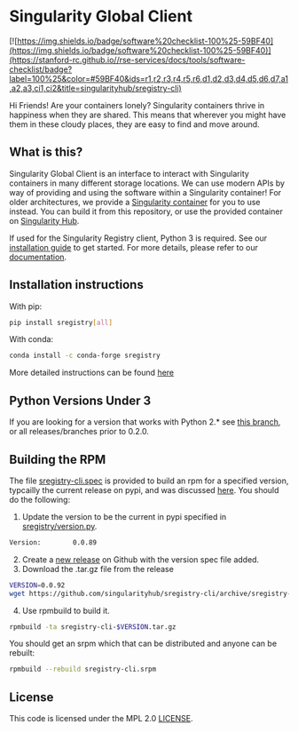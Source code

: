 # Singularity Global Client

[![https://img.shields.io/badge/software%20checklist-100%25-59BF40](https://img.shields.io/badge/software%20checklist-100%25-59BF40)](https://stanford-rc.github.io//rse-services/docs/tools/software-checklist/badge?label=100%25&color=#59BF40&ids=r1,r2,r3,r4,r5,r6,d1,d2,d3,d4,d5,d6,d7,a1,a2,a3,ci1,ci2&title=singularityhub/sregistry-cli)

Hi Friends! Are your containers lonely? Singularity containers thrive in happiness when they are shared. This means that wherever you might have them in these cloudy places, they are easy to find and move around.

## What is this?

Singularity Global Client is an interface to interact with Singularity containers in many different storage locations. We can use modern APIs by way of providing and using the software within a Singularity container! For older architectures, we provide a [Singularity container](Singularity) for you to use instead. You can build it from this repository, or use the provided container on [Singularity Hub](https://www.singularity-hub.org/collections/379).

If used for the Singularity Registry client, Python 3 is required. See our [installation guide](https://singularityhub.github.io/sregistry-cli/install) to get started. For more details, please refer to our [documentation](docs).

## Installation instructions

With pip:

```bash
pip install sregistry[all]
```

With conda:

```bash
conda install -c conda-forge sregistry
```

More detailed instructions can be found [here](https://singularityhub.github.io/sregistry-cli/install)

## Python Versions Under 3

If you are looking for a version that works with Python 2.* see [this branch](https://github.com/singularityhub/sregistry-cli/releases/tag/v0.1.41), or all releases/branches prior to 0.2.0.

## Building the RPM

The file [sregistry-cli.spec](sregistry-cli.spec) is provided to build an rpm for a specified version,
typcailly the current release on pypi, and was discussed [here](https://github.com/singularityhub/sregistry-cli/issues/138#issuecomment-413323717).
You should do the following:

 1. Update the version to be the current in pypi specified in [sregistry/version.py](sregistry/version.py).

```bash
Version:        0.0.89
```

 2. Create a [new release](https://github.com/singularityhub/sregistry-cli/releases/new) on Github with the version spec file added.
 3. Download the .tar.gz file from the release

```bash
VERSION=0.0.92
wget https://github.com/singularityhub/sregistry-cli/archive/sregistry-cli-${VERSION}.tar.gz
```

 4. Use rpmbuild to build it.

```bash
rpmbuild -ta sregistry-cli-$VERSION.tar.gz
```

You should get an srpm which that can be distributed and anyone can be rebuilt:

```bash
rpmbuild --rebuild sregistry-cli.srpm
```

## License

This code is licensed under the MPL 2.0 [LICENSE](LICENSE).
